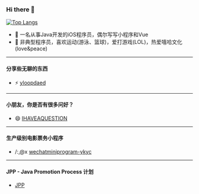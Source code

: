 ### Hi there 👋

<!--
**YorickYu/YorickYu** is a ✨ _special_ ✨ repository because its `README.md` (this file) appears on your GitHub profile.

Here are some ideas to get you started:

- 🔭 I’m currently working on ...
- 🌱 I’m currently learning ...
- 👯 I’m looking to collaborate on ...
- 🤔 I’m looking for help with ...
- 💬 Ask me about ...
- 📫 How to reach me: ...
- 😄 Pronouns: ...
- ⚡ Fun fact: ...
-->

<!-- [![Anurag's github stats](https://github-readme-stats.vercel.app/api?username=YorickYu)](https://github.com/anuraghazra/github-readme-stats)-->
[![Top Langs](https://github-readme-stats.vercel.app/api/top-langs/?username=YorickYu)](https://github.com/anuraghazra/github-readme-stats)


- 🔭 一名从事Java开发的iOS程序员，偶尔写写小程序和Vue
- 🌱 非典型程序员，喜欢运动(游泳、篮球)，爱打游戏(LOL)，热爱嘻哈文化(love&peace)

---

#### 分享些无聊的东西

- ⚡ [yloopdaed](http://yloopdaed.icu/)


---

#### 小朋友，你是否有很多问好？

- 😄 [IHAVEAQUESTION](https://github.com/YorickYu/IHAVEAQUESTION)

---

#### 生产级别电影票务小程序

- /:,@x [wechatminiprogram-ykyc](https://github.com/YorickYu/wechatminiprogram-ykyc)

---

#### JPP - Java Promotion Process 计划

- [JPP](https://github.com/YorickYu/JPP)

